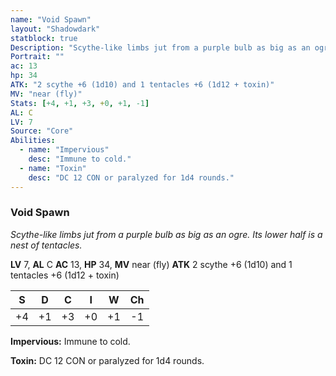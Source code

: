 ```yaml
---
name: "Void Spawn"
layout: "Shadowdark"
statblock: true
Description: "Scythe-like limbs jut from a purple bulb as big as an ogre. Its lower half is a nest of tentacles."
Portrait: ""
ac: 13
hp: 34
ATK: "2 scythe +6 (1d10) and 1 tentacles +6 (1d12 + toxin)"
MV: "near (fly)"
Stats: [+4, +1, +3, +0, +1, -1]
AL: C
LV: 7
Source: "Core"
Abilities:
  - name: "Impervious"
    desc: "Immune to cold."
  - name: "Toxin"
    desc: "DC 12 CON or paralyzed for 1d4 rounds."
---
```


### Void Spawn

_Scythe-like limbs jut from a purple bulb as big as an ogre. Its lower half is a nest of tentacles._

**LV** 7, **AL** C
**AC** 13, **HP** 34, **MV** near (fly)
**ATK** 2 scythe +6 (1d10) and 1 tentacles +6 (1d12 + toxin)

|  S  |  D  |  C  |  I  |  W  |  Ch  |
|:---:|:---:|:---:|:---:|:---:|:----:|
| +4 | +1 | +3 | +0 | +1 | -1 |

**Impervious:** Immune to cold.

**Toxin:** DC 12 CON or paralyzed for 1d4 rounds.

